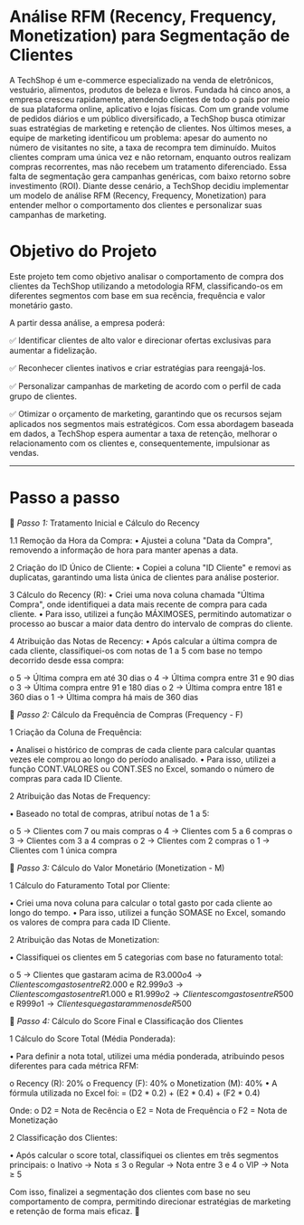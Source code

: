 # Análise RFM (Recency, Frequency, Monetization) para Segmentação de Clientes
 A TechShop é um e-commerce especializado na venda de eletrônicos, vestuário, alimentos, produtos de beleza e livros. Fundada há cinco anos, a empresa cresceu rapidamente, atendendo clientes de todo o país por meio de sua plataforma online, aplicativo e lojas físicas. Com um grande volume de pedidos diários e um público diversificado, a TechShop busca otimizar suas estratégias de marketing e retenção de clientes. 
 Nos últimos meses, a equipe de marketing identificou um problema: apesar do aumento no número de visitantes no site, a taxa de recompra tem diminuído. Muitos clientes compram uma única vez e não retornam, enquanto outros realizam compras recorrentes, mas não recebem um tratamento diferenciado. Essa falta de segmentação gera campanhas genéricas, com baixo retorno sobre investimento (ROI). 
 Diante desse cenário, a TechShop decidiu implementar um modelo de análise RFM (Recency, Frequency, Monetization) para entender melhor o comportamento dos clientes e personalizar suas campanhas de marketing.

# Objetivo do Projeto
Este projeto tem como objetivo analisar o comportamento de compra dos clientes da TechShop utilizando a metodologia RFM, classificando-os em diferentes segmentos com base em sua recência, frequência e valor monetário gasto.

A partir dessa análise, a empresa poderá:

✅ Identificar clientes de alto valor e direcionar ofertas exclusivas para aumentar a fidelização.

✅ Reconhecer clientes inativos e criar estratégias para reengajá-los.

✅ Personalizar campanhas de marketing de acordo com o perfil de cada grupo de clientes.

✅ Otimizar o orçamento de marketing, garantindo que os recursos sejam aplicados nos segmentos mais estratégicos.
Com essa abordagem baseada em dados, a TechShop espera aumentar a taxa de retenção, melhorar o relacionamento com os clientes e, consequentemente, impulsionar as vendas.
________________________________________

# Passo a passo

📌 *Passo 1:* Tratamento Inicial e Cálculo do Recency

1️.1 Remoção da Hora da Compra:
•	Ajustei a coluna "Data da Compra", removendo a informação de hora para manter apenas a data.

2️ Criação do ID Único de Cliente:
•	Copiei a coluna "ID Cliente" e removi as duplicatas, garantindo uma lista única de clientes para análise posterior.

3️ Cálculo do Recency (R):
•	Criei uma nova coluna chamada "Última Compra", onde identifiquei a data mais recente de compra para cada cliente.
•	Para isso, utilizei a função MÁXIMOSES, permitindo automatizar o processo ao buscar a maior data dentro do intervalo de compras do cliente.

4️ Atribuição das Notas de Recency:
•	Após calcular a última compra de cada cliente, classifiquei-os com notas de 1 a 5 com base no tempo decorrido desde essa compra:

o	5 → Última compra em até 30 dias
o	4 → Última compra entre 31 e 90 dias
o	3 → Última compra entre 91 e 180 dias
o	2 → Última compra entre 181 e 360 dias
o	1 → Última compra há mais de 360 dias

📌 *Passo 2:* Cálculo da Frequência de Compras (Frequency - F)

1️ Criação da Coluna de Frequência:

•	Analisei o histórico de compras de cada cliente para calcular quantas vezes ele comprou ao longo do período analisado.
•	Para isso, utilizei a função CONT.VALORES ou CONT.SES no Excel, somando o número de compras para cada ID Cliente.

2️ Atribuição das Notas de Frequency:

•	Baseado no total de compras, atribuí notas de 1 a 5:

o	5 → Clientes com 7 ou mais compras
o	4 → Clientes com 5 a 6 compras
o	3 → Clientes com 3 a 4 compras
o	2 → Clientes com 2 compras
o	1 → Clientes com 1 única compra

📌 *Passo 3:* Cálculo do Valor Monetário (Monetization - M)

1️ Cálculo do Faturamento Total por Cliente:

•	Criei uma nova coluna para calcular o total gasto por cada cliente ao longo do tempo.
•	Para isso, utilizei a função SOMASE no Excel, somando os valores de compra para cada ID Cliente.

2️ Atribuição das Notas de Monetization:

•	Classifiquei os clientes em 5 categorias com base no faturamento total:

o	5 → Clientes que gastaram acima de R$3.000
o	4 → Clientes com gastos entre R$2.000 e R$2.999
o	3 → Clientes com gastos entre R$1.000 e R$1.999
o	2 → Clientes com gastos entre R$500 e R$999
o	1 → Clientes que gastaram menos de R$500

📌 *Passo 4:* Cálculo do Score Final e Classificação dos Clientes

1️ Cálculo do Score Total (Média Ponderada):

•	Para definir a nota total, utilizei uma média ponderada, atribuindo pesos diferentes para cada métrica RFM:

o	Recency (R): 20%
o	Frequency (F): 40%
o	Monetization (M): 40%
•	A fórmula utilizada no Excel foi:
= (D2 * 0.2) + (E2 * 0.4) + (F2 * 0.4)

Onde:
o	D2 = Nota de Recência
o	E2 = Nota de Frequência
o	F2 = Nota de Monetização

2️ Classificação dos Clientes:

•	Após calcular o score total, classifiquei os clientes em três segmentos principais:
o	Inativo → Nota ≤ 3
o	Regular → Nota entre 3 e 4
o	VIP → Nota ≥ 5

Com isso, finalizei a segmentação dos clientes com base no seu comportamento de compra, permitindo direcionar estratégias de marketing e retenção de forma mais eficaz. 🚀

